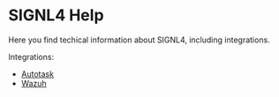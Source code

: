 # SIGNL4 Help

Here you find techical information about SIGNL4, including integrations.

Integrations:
- [Autotask](/docs/integrations/autotask/autotask.html)
- [Wazuh](/docs/integrations/wazuh/wazuh.html)

